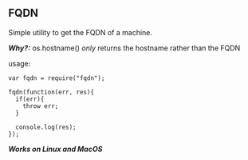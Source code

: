 FQDN
---

Simple utility to get the FQDN of a machine.

___Why?:___ os.hostname() *only* returns the hostname rather than the FQDN

usage:
```
var fqdn = require("fqdn");

fqdn(function(err, res){
  if(err){
    throw err;
  }

  console.log(res);
});
```

___Works on Linux and MacOS___
